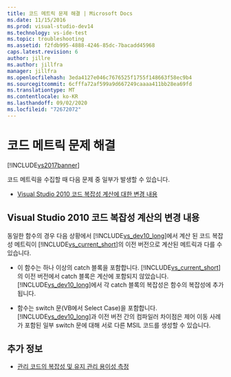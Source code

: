 ```yaml
---
title: 코드 메트릭 문제 해결 | Microsoft Docs
ms.date: 11/15/2016
ms.prod: visual-studio-dev14
ms.technology: vs-ide-test
ms.topic: troubleshooting
ms.assetid: f2fdb995-4888-4246-85dc-7bacadd45968
caps.latest.revision: 6
author: jillre
ms.author: jillfra
manager: jillfra
ms.openlocfilehash: 3eda4127e046c7676525f1755f148663f58ec9b4
ms.sourcegitcommit: 6cfffa72af599a9d667249caaaa411bb28ea69fd
ms.translationtype: MT
ms.contentlocale: ko-KR
ms.lasthandoff: 09/02/2020
ms.locfileid: "72672072"
---
```

# <a name="troubleshooting-code-metrics-issues"></a>코드 메트릭 문제 해결
[!INCLUDE[vs2017banner](../includes/vs2017banner.md)]

코드 메트릭을 수집할 때 다음 문제 중 일부가 발생할 수 있습니다.

- [Visual Studio 2010 코드 복잡성 계산에 대한 변경 내용](#Changes_in_Visual_Studio_2010_code_complexity_calculations)

## <a name="changes-in-visual-studio-2010-code-complexity-calculations"></a><a name="Changes_in_Visual_Studio_2010_code_complexity_calculations"></a> Visual Studio 2010 코드 복잡성 계산의 변경 내용

동일한 함수의 경우 다음 상황에서 [!INCLUDE[vs_dev10_long](../includes/vs-dev10-long-md.md)]에서 계산 된 코드 복잡성 메트릭이 [!INCLUDE[vs_current_short](../includes/vs-current-short-md.md)]의 이전 버전으로 계산된 메트릭과 다를 수 있습니다.

- 이 함수는 하나 이상의 catch 블록을 포함합니다. [!INCLUDE[vs_current_short](../includes/vs-current-short-md.md)]의 이전 버전에서 catch 블록은 계산에 포함되지 않았습니다. [!INCLUDE[vs_dev10_long](../includes/vs-dev10-long-md.md)]에서 각 catch 블록의 복잡성은 함수의 복잡성에 추가됩니다.

- 함수는 switch 문(VB에서 Select Case)을 포함합니다. [!INCLUDE[vs_dev10_long](../includes/vs-dev10-long-md.md)]과 이전 버전 간의 컴파일러 차이점은 제어 이동 사례가 포함된 일부 switch 문에 대해 서로 다른 MSIL 코드를 생성할 수 있습니다.

## <a name="see-also"></a>추가 정보

- [관리 코드의 복잡성 및 유지 관리 용이성 측정](../code-quality/measuring-complexity-and-maintainability-of-managed-code.md)
